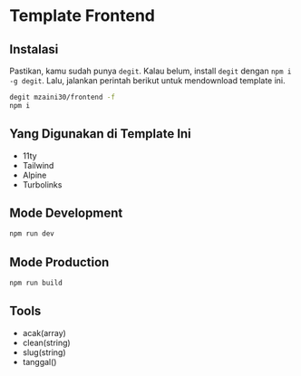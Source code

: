 # Template Frontend

## Instalasi

Pastikan, kamu sudah punya `degit`. Kalau belum, install `degit` dengan `npm i -g degit`. Lalu, jalankan perintah berikut untuk mendownload template ini.

```bash
degit mzaini30/frontend -f
npm i
```

## Yang Digunakan di Template Ini

- 11ty
- Tailwind
- Alpine
- Turbolinks

## Mode Development

```bash
npm run dev
```

## Mode Production

```bash
npm run build
```

## Tools

- acak(array)
- clean(string)
- slug(string)
- tanggal()